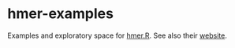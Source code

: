 # hmer-examples
Examples and exploratory space for [hmer.R](https://github.com/andy-iskauskas/hmer). See also their [website](https://hmer-package.github.io/website/).